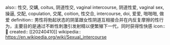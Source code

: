 also:: 性交, 交媾, coitus, 阴道性交, vaginal intercourse, 阴道性爱, vaginal sex, 操逼, 交配, copulation, 交尾, coition, 性交合, intercourse, doi, 爱爱, 啪啪啪, 做爱
definition:: 男性将勃起状态的阴茎跟女性阴道互相接合并在内反复摩擦的性行为，主要目的是通过不断性刺激引发射精以便繁殖下一代，同时获得性快感
icon:: 🔞
created:: [[20240410]]
wikipedia:: https://en.wikipedia.org/wiki/Sexual_intercourse

